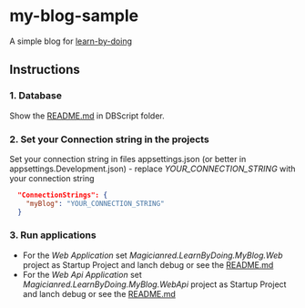 # my-blog-sample  
A simple blog for [learn-by-doing](https://github.com/Magicianred/learn-by-doing)  

## Instructions
### 1. Database  
Show the [README.md](https://github.com/Magicianred/my-blog-sample/blob/develop/DBScripts/README.md) in DBScript folder.   

### 2. Set your Connection string in the projects  
Set your connection string in files appsettings.json (or better in appsettings.Development.json) - replace *YOUR_CONNECTION_STRING* with your connection string  
```json
  "ConnectionStrings": {
    "myBlog": "YOUR_CONNECTION_STRING"
  }
```

### 3. Run applications
- For the *Web Application* set *Magicianred.LearnByDoing.MyBlog.<span/>Web* project as Startup Project and lanch debug or see the [README.md](https://github.com/Magicianred/my-blog-sample/blob/develop/Magicianred.LearnByDoing.MyBlog.Web/README.md)  
- For the *Web Api Application* set *Magicianred.LearnByDoing.MyBlog.WebApi* project as Startup Project and lanch debug or see the [README.md](https://github.com/Magicianred/my-blog-sample/blob/develop/Magicianred.LearnByDoing.MyBlog.WebApi/README.md)  

